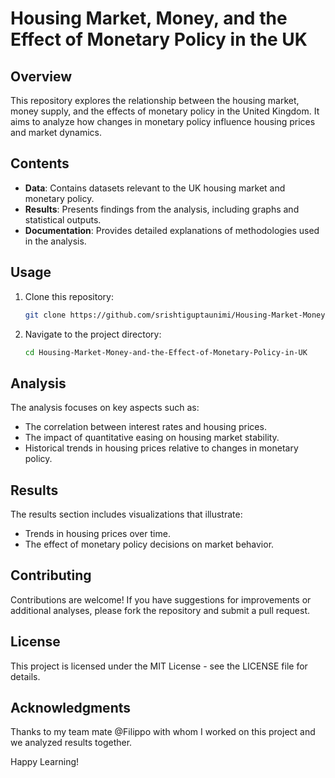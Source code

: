 # Housing Market, Money, and the Effect of Monetary Policy in the UK

## Overview

This repository explores the relationship between the housing market, money supply, and the effects of monetary policy in the United Kingdom. It aims to analyze how changes in monetary policy influence housing prices and market dynamics.

## Contents

- **Data**: Contains datasets relevant to the UK housing market and monetary policy.
- **Results**: Presents findings from the analysis, including graphs and statistical outputs.
- **Documentation**: Provides detailed explanations of methodologies used in the analysis.

## Usage

1. Clone this repository:
   ```bash
   git clone https://github.com/srishtiguptaunimi/Housing-Market-Money-and-the-Effect-of-Monetary-Policy-in-UK.git
   ```
2. Navigate to the project directory:
   ```bash
   cd Housing-Market-Money-and-the-Effect-of-Monetary-Policy-in-UK
   ```

## Analysis

The analysis focuses on key aspects such as:

- The correlation between interest rates and housing prices.
- The impact of quantitative easing on housing market stability.
- Historical trends in housing prices relative to changes in monetary policy.

## Results

The results section includes visualizations that illustrate:

- Trends in housing prices over time.
- The effect of monetary policy decisions on market behavior.

## Contributing

Contributions are welcome! If you have suggestions for improvements or additional analyses, please fork the repository and submit a pull request.

## License

This project is licensed under the MIT License - see the LICENSE file for details.

## Acknowledgments

Thanks to my team mate @Filippo with whom I worked on this project and we analyzed results together.

Happy Learning!

